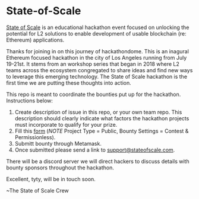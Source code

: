 # State-of-Scale
[State of Scale](stateofscale.com) is an educational hackathon event focused on unlocking the potential for L2 solutions to enable development of usable blockchain (re: Ethereum) applications.

Thanks for joining in on this journey of hackathondome. This is an inagural Ethereum focused hackathon in the city of Los Angeles running from July 19-21st. It stems from an workshop series that began in 2018 where L2 teams across the ecosystem  congregated to share ideas and find new ways to leverage this emerging technology. The State of Scale hackathon is the first time we are putting these thoughts into action.

This repo is meant to coordinate the bounties put up for the hackathon. Instructions below:

1. Create description of issue in this repo, or your own team repo. This description should clearly indicate what factors the hackathon projects must incorporate to qualify for your prize.
2. Fill this [form](https://gitcoin.co/funding/new?type=public) (_NOTE_ Project Type = Public, Bounty Settings = Contest & Permissionless).
3. Submitt bounty through Metamask.
4. Once submitted please send a link to support@stateofscale.com.

There will be a discord server we will direct hackers to discuss details with bounty sponsors throughout the hackathon.

Excellent, tyty, will be in touch soon. 

~The State of Scale Crew
